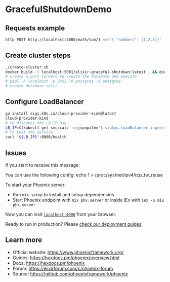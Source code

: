 # GracefulShutdownDemo

## Requests example

```bash
http POST http://localhost:4000/math/sum/1 <<<'{ "numbers": [1,2,3]}'
```

## Create cluster steps

```bash
./create-cluster.sh
docker build -t localhost:5001/elixir-graceful-shutdown:latest . && docker push localhost:5001/elixir-graceful-shutdown
# create a port forward to create the database and execute
# psql -h localhost -p 5433 -U postgres -d postgres
# create database calc; 
```

## Configure LoadBalancer
```bash
go install sigs.k8s.io/cloud-provider-kind@latest
cloud-provider-kind
# to discover the LB IP use
LB_IP=$(kubectl get svc/calc -o=jsonpath='{.status.loadBalancer.ingress[0].ip}') 
# to test the service
curl "${LB_IP}":8000/health 
```

## Issues

If you start to receive this message:

You can use the following config: echo 1 > /proc/sys/net/ipv4/tcp_tw_reuse 



To start your Phoenix server:

  * Run `mix setup` to install and setup dependencies
  * Start Phoenix endpoint with `mix phx.server` or inside IEx with `iex -S mix phx.server`

Now you can visit [`localhost:4000`](http://localhost:4000) from your browser.

Ready to run in production? Please [check our deployment guides](https://hexdocs.pm/phoenix/deployment.html).

## Learn more

  * Official website: https://www.phoenixframework.org/
  * Guides: https://hexdocs.pm/phoenix/overview.html
  * Docs: https://hexdocs.pm/phoenix
  * Forum: https://elixirforum.com/c/phoenix-forum
  * Source: https://github.com/phoenixframework/phoenix
